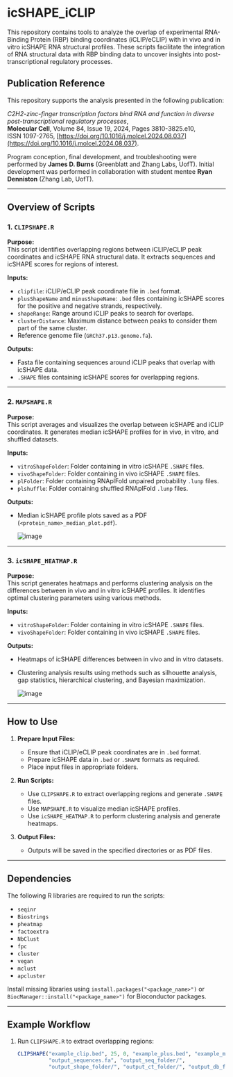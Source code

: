 # icSHAPE_iCLIP

This repository contains tools to analyze the overlap of experimental RNA-Binding Protein (RBP) binding coordinates (iCLIP/eCLIP) with in vivo and in vitro icSHAPE RNA structural profiles. These scripts facilitate the integration of RNA structural data with RBP binding data to uncover insights into post-transcriptional regulatory processes.

## Publication Reference

This repository supports the analysis presented in the following publication:

*C2H2-zinc-finger transcription factors bind RNA and function in diverse post-transcriptional regulatory processes*,  
**Molecular Cell**, Volume 84, Issue 19, 2024, Pages 3810-3825.e10,  
ISSN 1097-2765, [https://doi.org/10.1016/j.molcel.2024.08.037](https://doi.org/10.1016/j.molcel.2024.08.037).

Program conception, final development, and troubleshooting were performed by **James D. Burns** (Greenblatt and Zhang Labs, UofT). Initial development was performed in collaboration with student mentee **Ryan Denniston** (Zhang Lab, UofT).

---

## Overview of Scripts

### 1. `CLIPSHAPE.R`
**Purpose:**  
This script identifies overlapping regions between iCLIP/eCLIP peak coordinates and icSHAPE RNA structural data. It extracts sequences and icSHAPE scores for regions of interest.

**Inputs:**  
- `clipfile`: iCLIP/eCLIP peak coordinate file in `.bed` format.  
- `plusShapeName` and `minusShapeName`: `.bed` files containing icSHAPE scores for the positive and negative strands, respectively.  
- `shapeRange`: Range around iCLIP peaks to search for overlaps.  
- `clusterDistance`: Maximum distance between peaks to consider them part of the same cluster.  
- Reference genome file (`GRCh37.p13.genome.fa`).  

**Outputs:**  
- Fasta file containing sequences around iCLIP peaks that overlap with icSHAPE data.  
- `.SHAPE` files containing icSHAPE scores for overlapping regions.  

---

### 2. `MAPSHAPE.R`
**Purpose:**  
This script averages and visualizes the overlap between icSHAPE and iCLIP coordinates. It generates median icSHAPE profiles for in vivo, in vitro, and shuffled datasets.

**Inputs:**  
- `vitroShapeFolder`: Folder containing in vitro icSHAPE `.SHAPE` files.  
- `vivoShapeFolder`: Folder containing in vivo icSHAPE `.SHAPE` files.  
- `plFolder`: Folder containing RNAplFold unpaired probability `.lunp` files.  
- `plshuffle`: Folder containing shuffled RNAplFold `.lunp` files.  

**Outputs:**  
- Median icSHAPE profile plots saved as a PDF (`<protein_name>_median_plot.pdf`).  

  ![image](https://github.com/user-attachments/assets/56203b12-4eb4-4e80-a6a5-b19da562ded7)


---

### 3. `icSHAPE_HEATMAP.R`
**Purpose:**  
This script generates heatmaps and performs clustering analysis on the differences between in vivo and in vitro icSHAPE profiles. It identifies optimal clustering parameters using various methods.

**Inputs:**  
- `vitroShapeFolder`: Folder containing in vitro icSHAPE `.SHAPE` files.  
- `vivoShapeFolder`: Folder containing in vivo icSHAPE `.SHAPE` files.  

**Outputs:**  
- Heatmaps of icSHAPE differences between in vivo and in vitro datasets.  
- Clustering analysis results using methods such as silhouette analysis, gap statistics, hierarchical clustering, and Bayesian maximization.  

  ![image](https://github.com/user-attachments/assets/563923bf-878b-4fb8-9fa6-4c594087a409)

---

## How to Use

1. **Prepare Input Files:**  
   - Ensure that iCLIP/eCLIP peak coordinates are in `.bed` format.  
   - Prepare icSHAPE data in `.bed` or `.SHAPE` formats as required.  
   - Place input files in appropriate folders.

2. **Run Scripts:**  
   - Use `CLIPSHAPE.R` to extract overlapping regions and generate `.SHAPE` files.  
   - Use `MAPSHAPE.R` to visualize median icSHAPE profiles.  
   - Use `icSHAPE_HEATMAP.R` to perform clustering analysis and generate heatmaps.

3. **Output Files:**  
   - Outputs will be saved in the specified directories or as PDF files.

---

## Dependencies

The following R libraries are required to run the scripts:
- `seqinr`
- `Biostrings`
- `pheatmap`
- `factoextra`
- `NbClust`
- `fpc`
- `cluster`
- `vegan`
- `mclust`
- `apcluster`

Install missing libraries using `install.packages("<package_name>")` or `BiocManager::install("<package_name>")` for Bioconductor packages.

---

## Example Workflow

1. Run `CLIPSHAPE.R` to extract overlapping regions:
   ```r
   CLIPSHAPE("example_clip.bed", 25, 0, "example_plus.bed", "example_minus.bed", 
             "output_sequences.fa", "output_seq_folder/", 
             "output_shape_folder/", "output_ct_folder/", "output_db_folder/")
   
